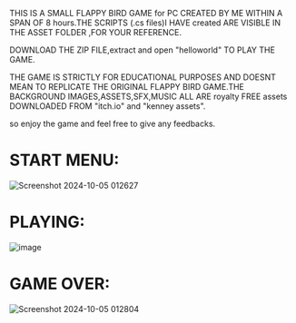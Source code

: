 THIS IS A SMALL FLAPPY BIRD GAME for PC CREATED BY ME WITHIN A SPAN OF 8 hours.THE SCRIPTS (.cs files)I HAVE created ARE VISIBLE IN THE ASSET FOLDER ,FOR YOUR REFERENCE. 

DOWNLOAD THE ZIP FILE,extract and open "helloworld" TO PLAY THE GAME.

THE GAME IS STRICTLY FOR EDUCATIONAL PURPOSES AND DOESNT MEAN TO REPLICATE THE ORIGINAL FLAPPY BIRD GAME.THE BACKGROUND IMAGES,ASSETS,SFX,MUSIC ALL ARE  royalty FREE assets  DOWNLOADED FROM "itch.io" and "kenney assets".

so enjoy the game and feel free to give any feedbacks.

# START MENU:

![Screenshot 2024-10-05 012627](https://github.com/user-attachments/assets/e61a300f-3d79-4ba0-97f4-901e3e6de2db)
# PLAYING:

![image](https://github.com/user-attachments/assets/7fdce22c-cdab-4f11-bdad-fb518eb628fd)
# GAME OVER:

![Screenshot 2024-10-05 012804](https://github.com/user-attachments/assets/472c6fdd-266a-4119-bfff-a94fe1fe974c)
